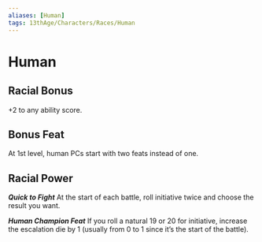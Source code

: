 ```yaml
---
aliases: [Human]
tags: 13thAge/Characters/Races/Human
---
```

# Human

## Racial Bonus
+2 to any ability score.

## Bonus Feat
At 1st level, human PCs start with two feats instead of one.

## Racial Power
***Quick to Fight***
At the start of each battle, roll initiative twice and choose the result you want.

***Human Champion Feat***
If you roll a natural 19 or 20 for initiative, increase the escalation die by 1 (usually from 0 to 1 since it’s the start of the battle).
